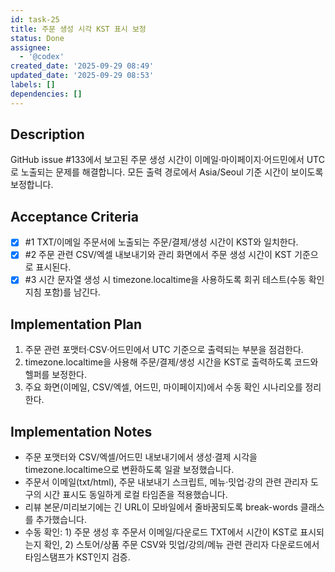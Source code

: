 ```yaml
---
id: task-25
title: 주문 생성 시각 KST 표시 보정
status: Done
assignee:
  - '@codex'
created_date: '2025-09-29 08:49'
updated_date: '2025-09-29 08:53'
labels: []
dependencies: []
---
```


## Description

<!-- SECTION:DESCRIPTION:BEGIN -->
GitHub issue #133에서 보고된 주문 생성 시간이 이메일·마이페이지·어드민에서 UTC로 노출되는 문제를 해결합니다. 모든 출력 경로에서 Asia/Seoul 기준 시간이 보이도록 보정합니다.
<!-- SECTION:DESCRIPTION:END -->

## Acceptance Criteria
<!-- AC:BEGIN -->
- [x] #1 TXT/이메일 주문서에 노출되는 주문/결제/생성 시간이 KST와 일치한다.
- [x] #2 주문 관련 CSV/엑셀 내보내기와 관리 화면에서 주문 생성 시간이 KST 기준으로 표시된다.
- [x] #3 시간 문자열 생성 시 timezone.localtime을 사용하도록 회귀 테스트(수동 확인 지침 포함)를 남긴다.
<!-- AC:END -->

## Implementation Plan

<!-- SECTION:PLAN:BEGIN -->
1. 주문 관련 포맷터·CSV·어드민에서 UTC 기준으로 출력되는 부분을 점검한다.
2. timezone.localtime을 사용해 주문/결제/생성 시간을 KST로 출력하도록 코드와 헬퍼를 보정한다.
3. 주요 화면(이메일, CSV/엑셀, 어드민, 마이페이지)에서 수동 확인 시나리오를 정리한다.
<!-- SECTION:PLAN:END -->

## Implementation Notes

<!-- SECTION:NOTES:BEGIN -->
- 주문 포맷터와 CSV/엑셀/어드민 내보내기에서 생성·결제 시각을 timezone.localtime으로 변환하도록 일괄 보정했습니다.
- 주문서 이메일(txt/html), 주문 내보내기 스크립트, 메뉴·밋업·강의 관련 관리자 도구의 시간 표시도 동일하게 로컬 타임존을 적용했습니다.
- 리뷰 본문/미리보기에는 긴 URL이 모바일에서 줄바꿈되도록 break-words 클래스를 추가했습니다.
- 수동 확인: 1) 주문 생성 후 주문서 이메일/다운로드 TXT에서 시간이 KST로 표시되는지 확인, 2) 스토어/상품 주문 CSV와 밋업/강의/메뉴 관련 관리자 다운로드에서 타임스탬프가 KST인지 검증.
<!-- SECTION:NOTES:END -->
